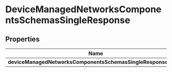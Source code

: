 # DeviceManagedNetworksComponentsSchemasSingleResponse

## Properties
Name | Type | Description | Notes
------------ | ------------- | ------------- | -------------
**deviceManagedNetworksComponentsSchemasSingleResponseResult** | [**CloudflareClientAPIDeviceManagedNetworks**](CloudflareClientAPIDeviceManagedNetworks.md) |  |  [optional]
